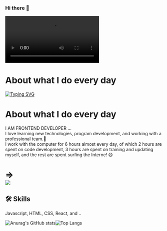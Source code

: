 ### Hi there 👋

<!--
**amirghaderian/amirghaderian** is a ✨ _special_ ✨ repository because its `README.md` (this file) appears on your GitHub profile.

Here are some ideas to get you started:

- 🔭 I’m currently working on ...
- 🌱 I’m currently learning ...
- 👯 I’m looking to collaborate on ...
- 🤔 I’m looking for help with ...
- 💬 Ask me about ...
- 📫 How to reach me: ...
- 😄 Pronouns: ...
- ⚡ Fun fact: ...
-->

 <video   src="https://user-images.githubusercontent.com/122560444/226959059-5d50228e-2506-4386-b958-48e1c05319ac.mp4" autoplay  >
</video>




# About what I do every day


[![Typing SVG](https://readme-typing-svg.demolab.com?font=Fira+Code&size=30&duration=1618&pause=1&color=F3F7C5&background=3D23FF00&center=true&vCenter=true&multiline=true&width=1200&height=700&lines=I+love+learning+new+technologies%2C+program+development;and+working+with+a+professional+team.%F0%9F%8C%B1;I+work+with+the+computer+for+6+hours+;almost+every+day%2C+of+which+2+hours+are+spent+on+code+development%2C+;3+hours+are+spent+on+training+and+updating+myself;and+the+rest+are+spent+surfing+the+Interne!+%F0%9F%98%84;++++++++++++++++++++++++++++++++++++++++++++++++++++++++++++++++++++++++++++++++++++++++++++++++++;+++++++++++++++++++++++++++++++++++++++++++++++++++++++++++++++++++++++++++++++++++++++++++++++;++++++++++++++++++++++++++++++++++++++++++++++++++++++++++++++++++++++++++++++++++++++++;+++++++++++++++++++++++++++++++++++++++++++++++++++++++++++++++++++++++++++++++++++++;+++++++++++++++++++++++++++++++++++++++++++++++++++++++++++++++++++++++++++++++++++++;.+++++++++++.++++++++++.+++++++++++.+++++++++.++++++++++.++++++++++++++.++++++++++.+++++++++++++.+++++++++++++.;++++++++++++++++++++++++++++++++++++++++++++++++++++++++++++++++++++++++++)](https://git.io/typing-svg)


# About what I do every day
I AM FRONTEND DEVELOPER ...  <br> 
I love learning new technologies, program development, and working with a professional team.🌱 <br>
I work with the computer for 6 hours almost every day, of which 2 hours are spent on code development, 3 hours are spent on training and updating myself, and the rest are spent surfing the Interne! 😄









 # =><img style="display: flex;-webkit-user-select: none;margin: auto;background;" src="https://camo.githubusercontent.com/182ebdc0e06f1d7d76a3ec044a3f77844b7b305c2056cc746274cba9e7c83386/68747470733a2f2f697266616e74617269712e636f6d2f696d616765732f62616e6e65722e676966">
 
## 🛠 Skills
Javascript, HTML, CSS, React, and ..


![Anurag's GitHub stats](https://github-readme-stats.vercel.app/api?username=amirghaderian&theme=gruvbox&show_icons=true)![Top Langs](https://github-readme-stats.vercel.app/api/top-langs/?username=amirghaderian&layout=compact)
